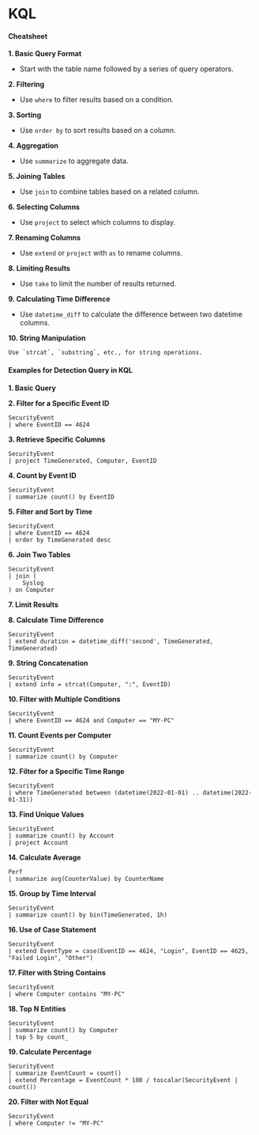 # KQL

#### **Cheatsheet** <a href="#cheatsheet" id="cheatsheet"></a>

**1. Basic Query Format**

* Start with the table name followed by a series of query operators.

**2. Filtering**

* Use `where` to filter results based on a condition.

**3. Sorting**

* Use `order by` to sort results based on a column.

**4. Aggregation**

* Use `summarize` to aggregate data.

**5. Joining Tables**

* Use `join` to combine tables based on a related column.

**6. Selecting Columns**

* Use `project` to select which columns to display.

**7. Renaming Columns**

* Use `extend` or `project` with `as` to rename columns.

**8. Limiting Results**

* Use `take` to limit the number of results returned.

**9. Calculating Time Difference**

* Use `datetime_diff` to calculate the difference between two datetime columns.

**10. String Manipulation**

```
Use `strcat`, `substring`, etc., for string operations.
```

#### Examples for Detection Query in KQL <a href="#examples-for-detection-query-in-kql" id="examples-for-detection-query-in-kql"></a>

**1. Basic Query**

**2. Filter for a Specific Event ID**

```
SecurityEvent
| where EventID == 4624
```

**3. Retrieve Specific Columns**

```
SecurityEvent
| project TimeGenerated, Computer, EventID
```

**4. Count by Event ID**

```
SecurityEvent
| summarize count() by EventID
```

**5. Filter and Sort by Time**

```
SecurityEvent
| where EventID == 4624
| order by TimeGenerated desc
```

**6. Join Two Tables**

```
SecurityEvent
| join (
    Syslog
) on Computer
```

**7. Limit Results**

**8. Calculate Time Difference**

```
SecurityEvent
| extend duration = datetime_diff('second', TimeGenerated, TimeGenerated)
```

**9. String Concatenation**

```
SecurityEvent
| extend info = strcat(Computer, ":", EventID)
```

**10. Filter with Multiple Conditions**

```
SecurityEvent
| where EventID == 4624 and Computer == "MY-PC"
```

**11. Count Events per Computer**

```
SecurityEvent
| summarize count() by Computer
```

**12. Filter for a Specific Time Range**

```
SecurityEvent
| where TimeGenerated between (datetime(2022-01-01) .. datetime(2022-01-31))
```

**13. Find Unique Values**

```
SecurityEvent
| summarize count() by Account
| project Account
```

**14. Calculate Average**

```
Perf
| summarize avg(CounterValue) by CounterName
```

**15. Group by Time Interval**

```
SecurityEvent
| summarize count() by bin(TimeGenerated, 1h)
```

**16. Use of Case Statement**

```
SecurityEvent
| extend EventType = case(EventID == 4624, "Login", EventID == 4625, "Failed Login", "Other")
```

**17. Filter with String Contains**

```
SecurityEvent
| where Computer contains "MY-PC"
```

**18. Top N Entities**

```
SecurityEvent
| summarize count() by Computer
| top 5 by count_
```

**19. Calculate Percentage**

```
SecurityEvent
| summarize EventCount = count() 
| extend Percentage = EventCount * 100 / toscalar(SecurityEvent | count())
```

**20. Filter with Not Equal**

```
SecurityEvent
| where Computer != "MY-PC"
```
